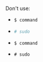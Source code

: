 Don't use:

- ```bash
  $ command
  ```
- ```bash
  # sudo
  ```
- ```console
  $ command
  ```
- ```console
  # sudo
  ```
